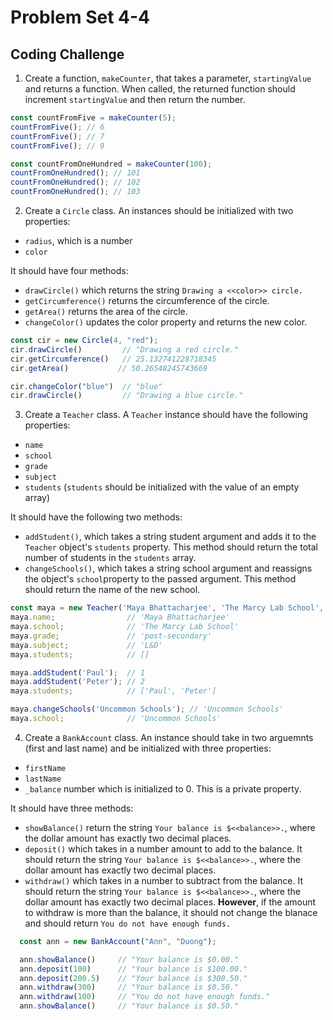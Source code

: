 # Problem Set 4-4
## Coding Challenge

1. Create a function, `makeCounter`, that takes a parameter, `startingValue` and returns a function. When called, the returned function should increment `startingValue` and then return the number.

```js
const countFromFive = makeCounter(5);
countFromFive(); // 6
countFromFive(); // 7 
countFromFive(); // 9 

const countFromOneHundred = makeCounter(100);
countFromOneHundred(); // 101
countFromOneHundred(); // 102
countFromOneHundred(); // 103
```

2. Create a `Circle` class. An instances should be initialized with two properties:
 * `radius`, which is a number
 * `color` 

It should have four methods: 
* `drawCircle()` which returns the string `Drawing a <<color>> circle.`
* `getCircumference()` returns the circumference of the circle.
* `getArea()` returns the area of the circle.
* `changeColor()` updates the color property and returns the new color.

```javascript
const cir = new Circle(4, "red");
cir.drawCircle()         // "Drawing a red circle."
cir.getCircumference()   // 25.132741228718345
cir.getArea()           // 50.26548245743669

cir.changeColor("blue")  // "blue"
cir.drawCircle()         // "Drawing a blue circle."
```

3. Create a `Teacher` class. A `Teacher` instance should have the following properties:
  * `name`
  * `school`
  * `grade`
  * `subject`
  * `students` (`students` should be initialized with the value of an empty array)

  It should have the following two methods:
  * `addStudent()`, which takes a string student argument and adds it to the `Teacher` object's `students` property. This method should return the total number of students in the `students` array.
  * `changeSchools()`, which takes a string school argument and reassigns the object's `school`property to the passed argument. This method should return the name of the new school.
```javascript
const maya = new Teacher('Maya Bhattacharjee', 'The Marcy Lab School', 'post-secondary', 'L&D');
maya.name;                // 'Maya Bhattacharjee'
maya.school;              // 'The Marcy Lab School'
maya.grade;               // 'post-secondary'
maya.subject;             // 'L&D'
maya.students;            // []

maya.addStudent('Paul');  // 1
maya.addStudent('Peter'); // 2
maya.students;            // ['Paul', 'Peter']

maya.changeSchools('Uncommon Schools'); // 'Uncommon Schools'
maya.school;              // 'Uncommon Schools'
```

4. Create a `BankAccount` class. An instance should take in two arguemnts (first and last name) and be initialized with three properties:
* `firstName` 
* `lastName` 
* `_balance` number which is initialized to 0. This is a private property. 

It should have three methods: 
* `showBalance()` return the string `Your balance is $<<balance>>.`, where the dollar amount has exactly two decimal places. 
* `deposit()` which takes in a number amount to add to the balance. It should return the string `Your balance is $<<balance>>.`, where the dollar amount has exactly two decimal places.
* `withdraw()` which takes in a number to subtract from the balance. It should return the string `Your balance is $<<balance>>.`, where the dollar amount has exactly two decimal places. **However**, if the amount to withdraw is more than the balance, it should not change the blanace and should return `You do not have enough funds.`
```js
  const ann = new BankAccount("Ann", "Duong");

  ann.showBalance()     // "Your balance is $0.00."
  ann.deposit(100)      // "Your balance is $100.00."
  ann.deposit(200.5)    // "Your balance is $300.50."
  ann.withdraw(300)     // "Your balance is $0.50."
  ann.withdraw(100)     // "You do not have enough funds."
  ann.showBalance()     // "Your balance is $0.50."
```
